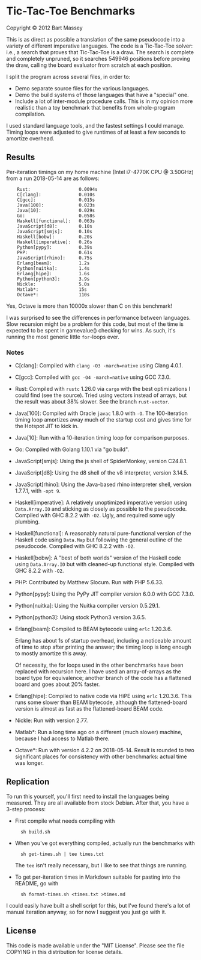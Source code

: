 # Tic-Tac-Toe Benchmarks
Copyright © 2012 Bart Massey

This is as direct as possible a translation of the same
pseudocode into a variety of different imperative languages.
The code is a Tic-Tac-Toe solver: i.e., a search that proves
that Tic-Tac-Toe is a draw. The search is complete and
completely unpruned, so it searches 549946 positions before
proving the draw, calling the board evaluator from scratch
at each position.

I split the program across several files, in order to:

* Demo separate source files for the various languages.
* Demo the build systems of those languages that have a
  "special" one.
* Include a lot of inter-module procedure calls. This is
  in my opinion more realistic than a toy benchmark that
  benefits from whole-program compilation.

I used standard language tools, and the fastest settings I
could manage. Timing loops were adjusted to give runtimes of
at least a few seconds to amortize overhead.

## Results

Per-iteration timings on my home machine (Intel i7-4770K CPU
@ 3.50GHz) from a run 2018-05-14 are as follows:

        Rust:                  0.0094s
        C[clang]:              0.010s
        C[gcc]:                0.015s
        Java[100]:             0.023s
        Java[10]:              0.029s
        Go:                    0.058s
        Haskell[functional]:   0.063s
        JavaScript[d8]:        0.10s
        JavaScript[smjs]:      0.10s
        Haskell[bobw]:         0.20s
        Haskell[imperative]:   0.26s
        Python[pypy]:          0.39s
        PHP:                   0.61s
        JavaScript[rhino]:     0.75s
        Erlang[beam]:          1.2s
        Python[nuitka]:        1.4s
        Erlang[hipe]:          1.6s
        Python[python3]:       3.9s
        Nickle:                5.0s
        Matlab*:               15s
        Octave*:               110s

Yes, Octave is more than 10000x slower than C on this
benchmark!

I was surprised to see the differences in performance
between languages. Slow recursion might be a problem for
this code, but most of the time is expected to be spent in
gamevalue() checking for wins. As such, it's running the
most generic little `for`-loops ever.

### Notes

* C[clang]: Compiled with `clang -O3 -march=native` using Clang
  4.0.1.

* C[gcc]: Compiled with `gcc -O4 -march=native` using GCC
  7.3.0.

* Rust: Compiled with `rustc` 1.26.0 via `cargo` with the
  best optimizations I could find (see the source). Tried
  using vectors instead of arrays, but the result was about
  38% slower. See the branch `rust-vector`.

* Java[100]: Compiled with Oracle `javac` 1.8.0 with `-O`. The
  100-iteration timing loop amortizes away much of the
  startup cost and gives time for the Hotspot JIT to kick
  in.

* Java[10]: Run with a 10-iteration timing loop for
  comparison purposes.

* Go: Compiled with Golang 1.10.1 via "go build".

* JavaScript[smjs]: Using the js shell of SpiderMonkey, version
  C24.8.1.

* JavaScript[d8]: Using the d8 shell of the v8 interpreter,
  version 3.14.5.

* JavaScript[rhino]: Using the Java-based rhino interpreter
  shell, version 1.7.7.1, with `-opt 9`.

* Haskell[imperative]: A relatively unoptimized imperative version
  using `Data.Array.IO` and sticking as closely as possible
  to the pseudocode. Compiled with GHC 8.2.2 with
  `-O2`. Ugly, and required some ugly plumbing.

* Haskell[functional]: A reasonably natural pure-functional version
  of the Haskell code using `Data.Map` but following the
  general outline of the pseudocode. Compiled with GHC
  8.2.2 with `-O2`.

* Haskell[bobw]: A "best of both worlds" version of the Haskell
  code using `Data.Array.IO` but with cleaned-up functional
  style. Compiled with GHC 8.2.2 with `-O2`.

* PHP: Contributed by Matthew Slocum. Run with PHP 5.6.33.

* Python[pypy]: Using the PyPy JIT compiler version 6.0.0 with
  GCC 7.3.0.

* Python[nuitka]: Using the Nuitka compiler version 0.5.29.1.

* Python[python3]: Using stock Python3 version 3.6.5.

* Erlang[beam]: Compiled to BEAM bytecode using `erlc`
  1.20.3.6.

  Erlang has about 1s of startup overhead, including a
  noticeable amount of time to stop after printing the
  answer; the timing loop is long enough to mostly amortize
  this away.

  Of necessity, the for loops used in the other benchmarks
  have been replaced with recursion here. I have used an
  array-of-arrays as the board type for equivalence; another
  branch of the code has a flattened board and goes about
  20% faster.

* Erlang[hipe]: Compiled to native code via HiPE using
  `erlc` 1.20.3.6.  This runs some slower than BEAM bytecode,
  although the flattened-board version is almost as fast as
  the flattened-board BEAM code.

* Nickle: Run with version 2.77.

* Matlab*: Run a long time ago on a different (much slower)
  machine, because I had access to Matlab there.

* Octave*: Run with version 4.2.2 on 2018-05-14. Result is
  rounded to two significant places for consistency with
  other benchmarks: actual time was longer.

## Replication

To run this yourself, you'll first need to install the
languages being measured. They are all available from stock
Debian. After that, you have a 3-step process:

* First compile what needs compiling with

        sh build.sh

* When you've got everything compiled, actually
  run the benchmarks with

        sh get-times.sh | tee times.txt

  The `tee` isn't really necessary, but I like to
  see that things are running.

* To get per-iteration times in Markdown suitable for
  pasting into the README, go with

        sh format-times.sh <times.txt >times.md

I could easily have built a shell script for this, but I've
found there's a lot of manual iteration anyway, so for now I
suggest you just go with it.

## License

This code is made available under the "MIT License". Please
see the file COPYING in this distribution for license
details.
